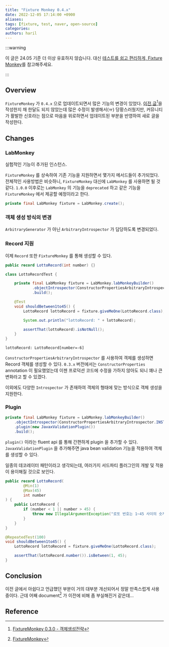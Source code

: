 ```yaml
---
title: "Fixture Monkey 0.4.x"
date: 2022-12-05 17:14:00 +0900
aliases:
tags: [fixture, test, naver, open-source]
categories:
authors: haril
---
```


:::warning

이 글은 24.05 기준 더 이상 유효하지 않습니다.
대신 [테스트를 쉽고 편리하게, Fixture Monkey](https://haril.dev/blog/2024/02/03/Fixture-Monkey)를 참고해주세요.

:::

## Overview

`FixtureMonkey` 가 `0.4.x` 으로 업데이트되면서 많은 기능의 변경이 있었다. [이전 글](https://haril.dev/blog/2022/09/19/Fixture-monkey-overview)[^footnote]을 작성한지 채 한달도 되지 않았는데 많은 수정이 발생해서(ㅠ) 당황스러웠지만, 커뮤니티가 활발한 신호라는 점으로 마음을 위로하면서 업데이트된 부분을 반영하여 새로 글을 작성한다.

<!-- truncate -->

## Changes

### LabMonkey

실험적인 기능이 추가된 인스턴스.

`FixtureMonkey` 를 상속하여 기존 기능을 지원하면서 몇가지 메서드들이 추가되었다. 전체적인 사용방법은 비슷하니, `FixtureMonkey` 대신에 `LabMonkey` 를 사용하면 될 것 같다. `1.0.0` 이후로는 `LabMonkey` 의 기능을 `deprecated` 하고 같은 기능을 `FixtureMonkey` 에서 제공할 예정이라고 한다.

```java
private final LabMonkey fixture = LabMonkey.create();
```

### 객체 생성 방식의 변경

`ArbitraryGenerator` 가 아닌 `ArbitraryIntrospector` 가 담당하도록 변경되었다.

### Record 지원

이제 `Record` 또한 `FixtureMonkey` 를 통해 생성할 수 있다.

```java
public record LottoRecord(int number) {}
```

```java
class LottoRecordTest {

    private final LabMonkey fixture = LabMonkey.labMonkeyBuilder()
            .objectIntrospector(ConstructorPropertiesArbitraryIntrospector.INSTANCE)
            .build();

    @Test
    void shouldBetween1to45() {
        LottoRecord lottoRecord = fixture.giveMeOne(LottoRecord.class);

        System.out.println("lottoRecord: " + lottoRecord);

        assertThat(lottoRecord).isNotNull();
    }
}
```

```console
lottoRecord: LottoRecord[number=-6]
```

`ConstructorPropertiesArbitraryIntrospector` 를 사용하여 객체를 생성하면 Record 객체를 생성할 수 있다. `0.3.x` 버전에서는 `ConstructorProperties` annotation 이 필요했었는데 이젠 프로덕션 코드에 수정을 가하지 않아도 되니 꽤나 큰 변화라고 할 수 있겠다.

이외에도 다양한 `Introspector` 가 존재하여 객체의 형태에 맞는 방식으로 객체 생성을 지원한다.

### Plugin

```java
private final LabMonkey fixture = LabMonkey.labMonkeyBuilder()
    .objectIntrospector(ConstructorPropertiesArbitraryIntrospector.INSTANCE)
    .plugin(new JavaxValidationPlugin())
    .build();
```

`plugin()` 이라는 fluent api 를 통해 간편하게 plugin 을 추가할 수 있다. `JavaxValidationPlugin` 을 추가해주면 java bean validation 기능을 적용하여 객체를 생성할 수 있다.

일종의 데코레이터 패턴이라고 생각되는데, 여러가지 서드파티 플러그인의 개발 및 적용이 용이해질 것으로 보인다.

```java
public record LottoRecord(
        @Min(1)
        @Max(45)
        int number
) {
    public LottoRecord {
        if (number < 1 || number > 45) {
            throw new IllegalArgumentException("로또 번호는 1~45 사이의 숫자여야 합니다.");
        }
    }
}
```

```java
@RepeatedTest(100)
void shouldBetween1to45() {
    LottoRecord lottoRecord = fixture.giveMeOne(LottoRecord.class);

    assertThat(lottoRecord.number()).isBetween(1, 45);
}
```

## Conclusion

이전 글에서 아쉽다고 언급했던 부분이 거의 대부분 개선되어서 정말 만족스럽게 사용 중이다. 근데 어째 document[^fn-nth-2] 가 이전에 비해 좀 부실해진거 같은데...

## Reference

[^footnote]: [FixtureMonkey 0.3.0 - 객체생성전략](https://naver.github.io/fixture-monkey/kr/)

[^fn-nth-2]: [FixtureMonkey](https://naver.github.io/fixture-monkey/kr/)
